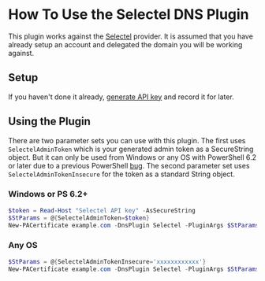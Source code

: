 # How To Use the Selectel DNS Plugin

This plugin works against the [Selectel](https://selectel.ru/) provider. It is assumed that you have already setup an account and delegated the domain you will be working against.

## Setup

If you haven't done it already, [generate API key](https://my.selectel.ru/profile/apikeys) and record it for later.

## Using the Plugin

There are two parameter sets you can use with this plugin. The first uses `SelectelAdminToken` which is your generated admin token as a SecureString object. But it can only be used from Windows or any OS with PowerShell 6.2 or later due to a previous PowerShell [bug](https://github.com/PowerShell/PowerShell/issues/1654). The second parameter set uses `SelectelAdminTokenInsecure` for the token as a standard String object.

### Windows or PS 6.2+

```powershell
$token = Read-Host "Selectel API key" -AsSecureString
$StParams = @{SelectelAdminToken=$token}
New-PACertificate example.com -DnsPlugin Selectel -PluginArgs $StParams -DNSSleep 120
```

### Any OS

```powershell
$StParams = @{SelectelAdminTokenInsecure='xxxxxxxxxxxx'}
New-PACertificate example.com -DnsPlugin Selectel -PluginArgs $StParams -DNSSleep 120
```
